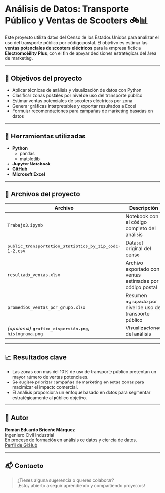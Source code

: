 # Análisis de Datos: Transporte Público y Ventas de Scooters 🚲📊

Este proyecto utiliza datos del Censo de los Estados Unidos para analizar el uso del transporte público por código postal. El objetivo es estimar las **ventas potenciales de scooters eléctricos** para la empresa ficticia **Electromobility Plus**, con el fin de apoyar decisiones estratégicas del área de marketing.

---

## 📌 Objetivos del proyecto

- Aplicar técnicas de análisis y visualización de datos con Python
- Clasificar zonas postales por nivel de uso del transporte público
- Estimar ventas potenciales de scooters eléctricos por zona
- Generar gráficas interpretables y exportar resultados a Excel
- Formular recomendaciones para campañas de marketing basadas en datos

---

## 🧠 Herramientas utilizadas

- **Python**
  - pandas
  - matplotlib
- **Jupyter Notebook**
- **GitHub**
- **Microsoft Excel**

---

## 📁 Archivos del proyecto

| Archivo | Descripción |
|--------|-------------|
| `Trabajo3.ipynb` | Notebook con el código completo del análisis |
| `public_transportation_statistics_by_zip_code-1-2.csv` | Dataset original del censo |
| `resultado_ventas.xlsx` | Archivo exportado con ventas estimadas por código postal |
| `promedios_ventas_por_grupo.xlsx` | Resumen agrupado por nivel de uso de transporte público |
| *(opcional)* `grafico_dispersión.png`, `histograma.png` | Visualizaciones del análisis |

---

## 📈 Resultados clave

- Las zonas con más del 10% de uso de transporte público presentan un mayor número de ventas potenciales.
- Se sugiere priorizar campañas de marketing en estas zonas para maximizar el impacto comercial.
- El análisis proporciona un enfoque basado en datos para segmentar estratégicamente al público objetivo.

---

## 👤 Autor

**Román Eduardo Briceño Márquez**  
Ingeniero Civil Industrial  
En proceso de formación en análisis de datos y ciencia de datos.  
[Perfil de GitHub](https://github.com/Romanbriceno)

---

## 📬 Contacto

> ¿Tienes alguna sugerencia o quieres colaborar?  
> ¡Estoy abierto a seguir aprendiendo y compartiendo proyectos!
